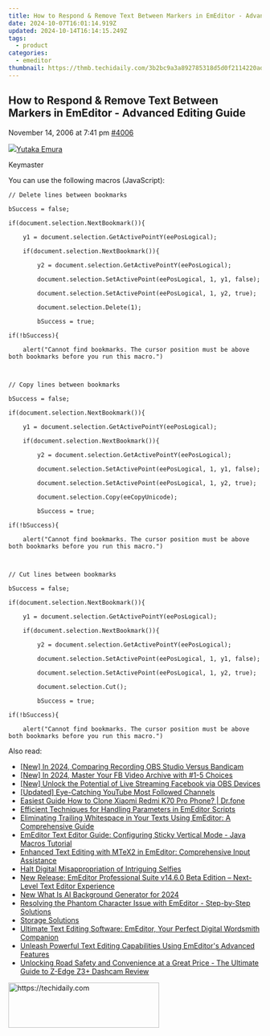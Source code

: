 ```yaml
---
title: How to Respond & Remove Text Between Markers in EmEditor - Advanced Editing Guide
date: 2024-10-07T16:01:14.919Z
updated: 2024-10-14T16:14:15.249Z
tags:
  - product
categories:
  - emeditor
thumbnail: https://thmb.techidaily.com/3b2bc9a3a892785318d5d0f2114220ad982ea100320932632e38a5b677339306.jpg
---
```


## How to Respond & Remove Text Between Markers in EmEditor - Advanced Editing Guide

November 14, 2006 at 7:41 pm [#4006](https://tools.techidaily.com/emeditor/products/) 

[![](https://secure.gravatar.com/avatar/a0a6377144ed3636f985d87303f65ed2?s=80&d=identicon&r=g)Yutaka Emura](https://www.emeditor.com/forums/users/yemura/ "View Yutaka Emura's profile")

Keymaster

You can use the following macros (JavaScript):
  

	// Delete lines between bookmarks  

	bSuccess = false;  

	if(document.selection.NextBookmark()){  

	    y1 = document.selection.GetActivePointY(eePosLogical);  

	    if(document.selection.NextBookmark()){  

	        y2 = document.selection.GetActivePointY(eePosLogical);  

	        document.selection.SetActivePoint(eePosLogical, 1, y1, false);  

	        document.selection.SetActivePoint(eePosLogical, 1, y2, true);  

	        document.selection.Delete(1);  

	        bSuccess = true;  

	if(!bSuccess){  

	    alert("Cannot find bookmarks. The cursor position must be above both bookmarks before you run this macro.")  

	  

	// Copy lines between bookmarks  

	bSuccess = false;  

	if(document.selection.NextBookmark()){  

	    y1 = document.selection.GetActivePointY(eePosLogical);  

	    if(document.selection.NextBookmark()){  

	        y2 = document.selection.GetActivePointY(eePosLogical);  

	        document.selection.SetActivePoint(eePosLogical, 1, y1, false);  

	        document.selection.SetActivePoint(eePosLogical, 1, y2, true);  

	        document.selection.Copy(eeCopyUnicode);  

	        bSuccess = true;  

	if(!bSuccess){  

	    alert("Cannot find bookmarks. The cursor position must be above both bookmarks before you run this macro.")  

	  

	// Cut lines between bookmarks  

	bSuccess = false;  

	if(document.selection.NextBookmark()){  

	    y1 = document.selection.GetActivePointY(eePosLogical);  

	    if(document.selection.NextBookmark()){  

	        y2 = document.selection.GetActivePointY(eePosLogical);  

	        document.selection.SetActivePoint(eePosLogical, 1, y1, false);  

	        document.selection.SetActivePoint(eePosLogical, 1, y2, true);  

	        document.selection.Cut();  

	        bSuccess = true;  

	if(!bSuccess){  

	    alert("Cannot find bookmarks. The cursor position must be above both bookmarks before you run this macro.")

<ins class="adsbygoogle"
     style="display:block"
     data-ad-format="autorelaxed"
     data-ad-client="ca-pub-7571918770474297"
     data-ad-slot="1223367746"></ins>

<ins class="adsbygoogle"
     style="display:block"
     data-ad-client="ca-pub-7571918770474297"
     data-ad-slot="8358498916"
     data-ad-format="auto"
     data-full-width-responsive="true"></ins>

<span class="atpl-alsoreadstyle">Also read:</span>
<div><ul>
<li><a href="https://screen-capture.techidaily.com/new-in-2024-comparing-recording-obs-studio-versus-bandicam/"><u>[New] In 2024, Comparing Recording OBS Studio Versus Bandicam</u></a></li>
<li><a href="https://facebook-video-files.techidaily.com/new-in-2024-master-your-fb-video-archive-with-1-5-choices/"><u>[New] In 2024, Master Your FB Video Archive with #1-5 Choices</u></a></li>
<li><a href="https://facebook-video-content.techidaily.com/new-unlock-the-potential-of-live-streaming-facebook-via-obs-devices/"><u>[New] Unlock the Potential of Live Streaming Facebook via OBS Devices</u></a></li>
<li><a href="https://youtube-web.techidaily.com/ed-eye-catching-youtube-most-followed-channels/"><u>[Updated] Eye-Catching YouTube Most Followed Channels</u></a></li>
<li><a href="https://blog-min.techidaily.com/easiest-guide-how-to-clone-xiaomi-redmi-k70-pro-phone-drfone-by-drfone-transfer-from-android-transfer-from-android/"><u>Easiest Guide How to Clone Xiaomi Redmi K70 Pro Phone? | Dr.fone</u></a></li>
<li><a href="https://win-superb.techidaily.com/efficient-techniques-for-handling-parameters-in-emeditor-scripts/"><u>Efficient Techniques for Handling Parameters in EmEditor Scripts</u></a></li>
<li><a href="https://win-superb.techidaily.com/eliminating-trailing-whitespace-in-your-texts-using-emeditor-a-comprehensive-guide/"><u>Eliminating Trailing Whitespace in Your Texts Using EmEditor: A Comprehensive Guide</u></a></li>
<li><a href="https://win-superb.techidaily.com/emeditor-text-editor-guide-configuring-sticky-vertical-mode-java-macros-tutorial/"><u>EmEditor Text Editor Guide: Configuring Sticky Vertical Mode - Java Macros Tutorial</u></a></li>
<li><a href="https://win-superb.techidaily.com/enhanced-text-editing-with-mtex2-in-emeditor-comprehensive-input-assistance/"><u>Enhanced Text Editing with MTeX2 in EmEditor: Comprehensive Input Assistance</u></a></li>
<li><a href="https://facebook.techidaily.com/halt-digital-misappropriation-of-intriguing-selfies/"><u>Halt Digital Misappropriation of Intriguing Selfies</u></a></li>
<li><a href="https://win-superb.techidaily.com/new-release-emeditor-professional-suite-v1460-beta-edition-next-level-text-editor-experience/"><u>New Release: EmEditor Professional Suite v14.6.0 Beta Edition – Next-Level Text Editor Experience</u></a></li>
<li><a href="https://ai-topics.techidaily.com/new-what-is-ai-background-generator-for-2024/"><u>New What Is AI Background Generator for 2024</u></a></li>
<li><a href="https://win-superb.techidaily.com/resolving-the-phantom-character-issue-with-emeditor-step-by-step-solutions/"><u>Resolving the Phantom Character Issue with EmEditor - Step-by-Step Solutions</u></a></li>
<li><a href="https://buynow-help.techidaily.com/storage-solutions/"><u>Storage Solutions</u></a></li>
<li><a href="https://win-superb.techidaily.com/ultimate-text-editing-software-emeditor-your-perfect-digital-wordsmith-companion/"><u>Ultimate Text Editing Software: EmEditor, Your Perfect Digital Wordsmith Companion</u></a></li>
<li><a href="https://win-superb.techidaily.com/unleash-powerful-text-editing-capabilities-using-emeditors-advanced-features/"><u>Unleash Powerful Text Editing Capabilities Using EmEditor's Advanced Features</u></a></li>
<li><a href="https://buynow-tips.techidaily.com/unlocking-road-safety-and-convenience-at-a-great-price-the-ultimate-guide-to-z-edge-z3plus-dashcam-review/"><u>Unlocking Road Safety and Convenience at a Great Price - The Ultimate Guide to Z-Edge Z3+ Dashcam Review</u></a></li>
</ul></div>

<!-- affiliate ads begin -->
<a href="https://malaysia-healthcare-travel-council.pxf.io/c/5597632/1557742/17382" target="_top" id="1557742">
  <img src="//a.impactradius-go.com/display-ad/17382-1557742" border="0" alt="https://techidaily.com" width="300" height="90"/>
</a>
<img height="0" width="0" src="https://malaysia-healthcare-travel-council.pxf.io/i/5597632/1557742/17382" style="position:absolute;visibility:hidden;" border="0" />
<!-- affiliate ads end -->

